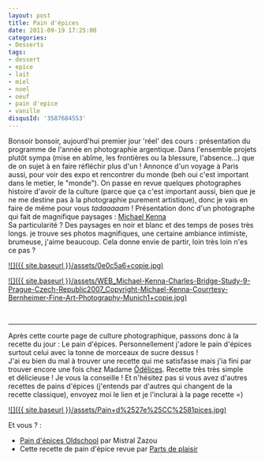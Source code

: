 ```yaml
---
layout: post
title: Pain d'épices
date: 2011-09-19 17:25:00
categories: 
- Desserts
tags: 
- dessert
- epice
- lait
- miel
- noel
- oeuf
- pain d'epice
- vanille
disqusId: '3587684553'
---
```


Bonsoir bonsoir, aujourd'hui premier jour 'réel' des cours : présentation du programme de l'année en photographie argentique. Dans l'ensemble projets plutôt sympa (mise en abîme, les frontières ou la blessure, l'absence...) que de on sujet à en faire réfléchir plus d'un ! Annonce d'un voyage à Paris aussi, pour voir des expo et rencontrer du monde (beh oui c'est important dans le metier, le "monde"). On passe en revue quelques photographes histoire d'avoir de la culture (parce que ça c'est important aussi, bien que je ne me destine pas à la photographie purement artistique), donc je vais en faire de même pour vous *tadaaaaam* ! Présentation donc d'un photographe qui fait de magnifique paysages : [Michael Kenna](http://www.michaelkenna.net/)  
Sa particularité ? Des paysages en noir et blanc et des temps de poses très longs. je trouve ses photos magnifiques, une certaine ambiance intimiste, brumeuse, j'aime beaucoup. Cela donne envie de partir, loin très loin n'es ce pas ?

[![]({{ site.baseurl }}/assets/0e0c5a6+copie.jpg)](http://2.bp.blogspot.com/-ytiL5TbnOOI/Tndp7IaFDgI/AAAAAAAAAvs/TaINMfiOV80/s1600/0e0c5a6+copie.jpg)

[![]({{ site.baseurl }}/assets/WEB_Michael-Kenna-Charles-Bridge-Study-9-Prague-Czech-Republic2007_Copyright-Michael-Kenna-Courrtesy-Bernheimer-Fine-Art-Photography-Munich1+copie.jpg)](http://4.bp.blogspot.com/-uHeInju1tPg/Tndp8eNEJYI/AAAAAAAAAvw/M_cslY4kxCg/s1600/WEB_Michael-Kenna-Charles-Bridge-Study-9-Prague-Czech-Republic2007_Copyright-Michael-Kenna-Courrtesy-Bernheimer-Fine-Art-Photography-Munich1+copie.jpg)

 

__________

Après cette courte page de culture photographique, passons donc à la recette du jour : Le pain d'épices. Personnellement j'adore le pain d'épices surtout celui avec la tonne de morceaux de sucre dessus !  
J'ai eu bien du mal à trouver une recette qui me satisfasse mais j'ia fini par trouver encore une fois chez Madame [Ôdélices](http://www.odelices.com/recette/Pain-d-epices-Noel-r74). Recette très très simple et délicieuse ! Je vous la conseille ! Et n'hésitez pas si vous avez d'autres recettes de pains d'épices (j'entends par d'autres qui changent de la recette classique), envoyez moi le lien et je l'inclurai à la page recette =)  
  

[![]({{ site.baseurl }}/assets/Pain+d%2527e%25CC%2581pices.jpg)](http://4.bp.blogspot.com/-Ge6lMy3zyOQ/Tqmg2aOUyUI/AAAAAAAABAs/PLIBzBav334/s1600/Pain+d%2527e%25CC%2581pices.jpg)

Et vous ? :

*   [Pain d'épices Oldschool](http://mistralzazou.blogspot.com/2011/06/pain-depices-oldschoolpour-les-pas-du.html) par Mistral Zazou
*   Cette recette de pain d'épice revue par [Parts de plaisir](http://partsdeplaisir.blogspot.com/2011/10/pain-depices-et-nutella.html)